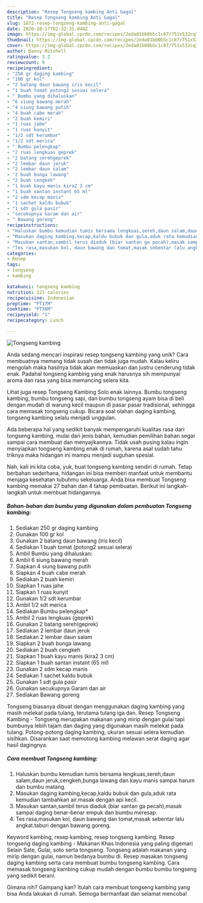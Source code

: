 ```yaml
---
description: "Resep Tongseng kambing Anti Gagal"
title: "Resep Tongseng kambing Anti Gagal"
slug: 1872-resep-tongseng-kambing-anti-gagal
date: 2020-10-17T02:32:31.048Z
image: https://img-global.cpcdn.com/recipes/2eda01b00b5c1c87/751x532cq70/tongseng-kambing-foto-resep-utama.jpg
thumbnail: https://img-global.cpcdn.com/recipes/2eda01b00b5c1c87/751x532cq70/tongseng-kambing-foto-resep-utama.jpg
cover: https://img-global.cpcdn.com/recipes/2eda01b00b5c1c87/751x532cq70/tongseng-kambing-foto-resep-utama.jpg
author: Danny Mitchell
ratingvalue: 3.2
reviewcount: 9
recipeingredient:
- "250 gr daging kambing"
- "100 gr kol"
- "2 batang daun bawang iris kecil"
- "1 buah tomat potong2 sesuai selera"
- " Bumbu yang dihaluskan"
- "6 siung bawang merah"
- "4 siung bawang putih"
- "4 buah cabe merah"
- "2 buah kemiri"
- "1 ruas jahe"
- "1 ruas kunyit"
- "1/2 sdt kerumbar"
- "1/2 sdt merica"
- " Bumbu pelengkap"
- "2 ruas lengkuas geprek"
- "2 batang serehgeprek"
- "2 lembar daun jeruk"
- "2 lembar daun salam"
- "2 buah bunga lawang"
- "2 buah cengkeh"
- "1 buah kayu manis kira2 3 cm"
- "1 buah santan instant 65 ml"
- "2 sdm kecap manis"
- "1 sachet kaldu bubuk"
- "1 sdt gula pasir"
- "secukupnya Garam dan air"
- " Bawang goreng"
recipeinstructions:
- "Haluskan bumbu kemudian tumis bersama lengkuas,sereh,daun salam,daun jeruk,cengkeh,bunga lawang dan kayu manis sampai harum dan bumbu matang."
- "Masukan daging kambing,kecap,kaldu bubuk dan gula,aduk rata kemudian tambahkan air.masak dengan api kecil."
- "Masukan santan,sambil terus diaduk (biar santan ga pecah),masak sampai daging benar-benar empuk dan bumbu meresap."
- "Tes rasa,masukan kol, daun bawang dan tomat,masak sebentar lalu angkat.taburi dengan bawang goreng."
categories:
- Resep
tags:
- tongseng
- kambing

katakunci: tongseng kambing 
nutrition: 221 calories
recipecuisine: Indonesian
preptime: "PT17M"
cooktime: "PT36M"
recipeyield: "1"
recipecategory: Lunch

---
```



![Tongseng kambing](https://img-global.cpcdn.com/recipes/2eda01b00b5c1c87/751x532cq70/tongseng-kambing-foto-resep-utama.jpg)

Anda sedang mencari inspirasi resep tongseng kambing yang unik? Cara membuatnya memang tidak susah dan tidak juga mudah. Kalau keliru mengolah maka hasilnya tidak akan memuaskan dan justru cenderung tidak enak. Padahal tongseng kambing yang enak harusnya sih mempunyai aroma dan rasa yang bisa memancing selera kita.

Lihat juga resep Tongseng Kambing Solo enak lainnya. Bumbu tongseng kambing, bumbu tongseng sapi, dan bumbu tongseng ayam bisa di beli dengan mudah di warung kecil maupun di pasar pasar tradisional, sehingga cara memasak tongseng cukup. Bicara soal olahan daging kambing, tongseng kambing selalu menjadi unggulan.

Ada beberapa hal yang sedikit banyak mempengaruhi kualitas rasa dari tongseng kambing, mulai dari jenis bahan, kemudian pemilihan bahan segar sampai cara membuat dan menyajikannya. Tidak usah pusing kalau ingin menyiapkan tongseng kambing enak di rumah, karena asal sudah tahu triknya maka hidangan ini mampu menjadi suguhan spesial.


Nah, kali ini kita coba, yuk, buat tongseng kambing sendiri di rumah. Tetap berbahan sederhana, hidangan ini bisa memberi manfaat untuk membantu menjaga kesehatan tubuhmu sekeluarga. Anda bisa membuat Tongseng kambing memakai 27 bahan dan 4 tahap pembuatan. Berikut ini langkah-langkah untuk membuat hidangannya.

<!--inarticleads1-->

##### Bahan-bahan dan bumbu yang digunakan dalam pembuatan Tongseng kambing:

1. Sediakan 250 gr daging kambing
1. Gunakan 100 gr kol
1. Gunakan 2 batang daun bawang (iris kecil)
1. Sediakan 1 buah tomat (potong2 sesuai selera)
1. Ambil  Bumbu yang dihaluskan:
1. Ambil 6 siung bawang merah
1. Siapkan 4 siung bawang putih
1. Siapkan 4 buah cabe merah
1. Sediakan 2 buah kemiri
1. Siapkan 1 ruas jahe
1. Siapkan 1 ruas kunyit
1. Gunakan 1/2 sdt kerumbar
1. Ambil 1/2 sdt merica
1. Sediakan  Bumbu pelengkap*
1. Ambil 2 ruas lengkuas (geprek)
1. Gunakan 2 batang sereh(geprek)
1. Sediakan 2 lembar daun jeruk
1. Sediakan 2 lembar daun salam
1. Siapkan 2 buah bunga lawang
1. Sediakan 2 buah cengkeh
1. Siapkan 1 buah kayu manis (kira2 3 cm)
1. Siapkan 1 buah santan instant (65 ml)
1. Gunakan 2 sdm kecap manis
1. Sediakan 1 sachet kaldu bubuk
1. Gunakan 1 sdt gula pasir
1. Gunakan secukupnya Garam dan air
1. Sediakan  Bawang goreng


Tongseng biasanya dibuat dengan menggunakan daging kambing yang masih melekat pada tulang, terutama tulang iga dan. Resep Tongseng Kambing - Tongseng merupakan makanan yang mirip dengan gulai tapi bumbunya lebih tajam dan daging yang digunakan masih melekat pada tulang. Potong-potong daging kambing, ukuran sesuai selera kemudian sisihkan. Disarankan saat memotong kambing melawan serat daging agar hasil dagingnya. 

<!--inarticleads2-->

##### Cara membuat Tongseng kambing:

1. Haluskan bumbu kemudian tumis bersama lengkuas,sereh,daun salam,daun jeruk,cengkeh,bunga lawang dan kayu manis sampai harum dan bumbu matang.
1. Masukan daging kambing,kecap,kaldu bubuk dan gula,aduk rata kemudian tambahkan air.masak dengan api kecil.
1. Masukan santan,sambil terus diaduk (biar santan ga pecah),masak sampai daging benar-benar empuk dan bumbu meresap.
1. Tes rasa,masukan kol, daun bawang dan tomat,masak sebentar lalu angkat.taburi dengan bawang goreng.


Keyword kambing, resep kambing, resep tongseng kambing. Resep tongseng daging kambing - Makanan Khas Indonesia yang paling digemari Selain Sate, Gulai, soto serta tongseng. Tongseng adalah makanan yang mirip dengan gulai, namun bedanya bumbu di. Resep masakan tongseng daging kambing serta cara membuat bumbu tongseng kambing. Cara memasak tongseng kambing cukup mudah dengan bumbu bumbu tongseng yang sedikit berani. 

Gimana nih? Gampang kan? Itulah cara membuat tongseng kambing yang bisa Anda lakukan di rumah. Semoga bermanfaat dan selamat mencoba!
